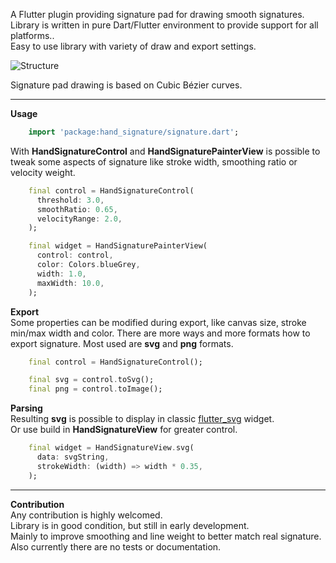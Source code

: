 A Flutter plugin providing signature pad for drawing smooth signatures. Library is written in pure Dart/Flutter environment to provide support for all platforms..\
Easy to use library with variety of draw and export settings.

![Structure](https://raw.githubusercontent.com/RomanBase/hand_signature/master/doc/signature.png)

Signature pad drawing is based on Cubic Bézier curves.

---

**Usage**
```dart
    import 'package:hand_signature/signature.dart';
```

With **HandSignatureControl** and **HandSignaturePainterView** is possible to tweak some aspects of signature like stroke width, smoothing ratio or velocity weight.
```dart
    final control = HandSignatureControl(
      threshold: 3.0,
      smoothRatio: 0.65,
      velocityRange: 2.0,
    );

    final widget = HandSignaturePainterView(
      control: control,
      color: Colors.blueGrey,
      width: 1.0,
      maxWidth: 10.0,
    );
```

**Export**\
Some properties can be modified during export, like canvas size, stroke min/max width and color.
There are more ways and more formats how to export signature. Most used are **svg** and **png** formats.
```dart
    final control = HandSignatureControl();

    final svg = control.toSvg();
    final png = control.toImage();
```

**Parsing**\
Resulting **svg** is possible to display in classic [flutter_svg](https://pub.dev/packages/flutter_svg) widget.\
Or use build in **HandSignatureView** for greater control.
```dart
    final widget = HandSignatureView.svg(
      data: svgString,
      strokeWidth: (width) => width * 0.35,
    );
```

---

**Contribution**\
Any contribution is highly welcomed.\
Library is in good condition, but still in early development.\
Mainly to improve smoothing and line weight to better match real signature.\
Also currently there are no tests or documentation.